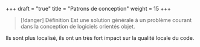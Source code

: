 +++
draft = "true"
title = "Patrons de conception"
weight = 15
+++

> [!danger] Définition
>  Est une solution générale à un problème courant dans la conception de logiciels orientés objet.

Ils sont plus localisé, ils ont un très fort impact sur la qualité locale du code.
